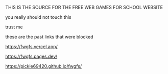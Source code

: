 THIS IS THE SOURCE FOR THE FREE WEB GAMES FOR SCHOOL WEBSITE

you really should not touch this

trust me

these are the past links that were blocked

https://fwgfs.vercel.app/

https://fwgfs.pages.dev/

https://pickle69420.github.io/fwgfs/
